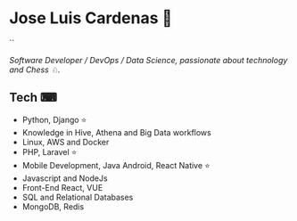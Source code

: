 # Jose Luis Cardenas 👋

``

<em> Software Developer / DevOps / Data Science, passionate about technology and Chess ♘.</em>


## Tech ⌨
- Python, Django ⭐
- Knowledge in Hive, Athena and Big Data workflows
- Linux, AWS and Docker
- PHP, Laravel ⭐
- Mobile Development, Java Android, React Native ⭐
- Javascript and NodeJs
- Front-End React, VUE
- SQL and Relational Databases
- MongoDB, Redis

